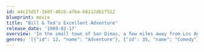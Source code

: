 ```yaml
---
id: a4c23d1f-1b8f-46cb-a7ba-b8112db1f512
blueprint: movie
title: "Bill & Ted's Excellent Adventure"
release_date: '1989-02-17'
overview: 'In the small town of San Dimas, a few miles away from Los Angeles, there are two nearly brain dead teenage boys going by the names of Bill S, Preston ESQ. and Ted Theodore Logan, they have a dream together of starting their own rock and roll band called the "Wyld Stallyns". Unfortunately, they are still in high school and on the verge of failing out of their school as well, and if they do not pass their upcoming history report, they will be separated as a result of Ted''s father sending him to military school. But, what Bill and Ted do not know is that they must stay together to save the future. So, a man from the future named Rufus came to help them pass their report. So, both Bill and Ted decided to gather up historical figures which they need for their report. They are hoping that this will help them pass their report so they can stay together.'
genres: '[{"id": 12, "name": "Adventure"}, {"id": 35, "name": "Comedy"}, {"id": 878, "name": "Science Fiction"}]'
---
```

